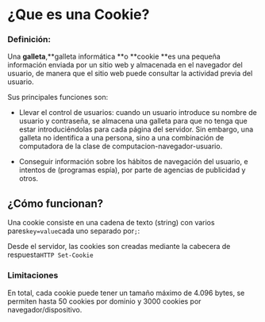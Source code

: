 # ¿Que es una Cookie?

### Definición:

Una **galleta**,**galleta informática **o **cookie **es una pequeña información enviada por un sitio web y almacenada en el navegador del usuario, de manera que el sitio web puede consultar la actividad previa del usuario.

Sus principales funciones son:

* Llevar el control de usuarios: cuando un usuario introduce su nombre de usuario y contraseña, se almacena una galleta para que no tenga que estar introduciéndolas para cada página del servidor. Sin embargo, una galleta no identifica a una persona, sino a una combinación de computadora de la clase de computacion-navegador-usuario.



* Conseguir información sobre los hábitos de navegación del usuario, e intentos de \(programas espía\), por parte de agencias de publicidad y otros.

## ¿Cómo funcionan?

Una cookie consiste en una cadena de texto \(string\) con varios pares`key=value`cada uno separado por`;`:



Desde el servidor, las cookies son creadas mediante la cabecera de respuesta`HTTP Set-Cookie`



### Limitaciones

En total, cada cookie puede tener un tamaño máximo de 4.096 bytes, se permiten hasta 50 cookies por dominio y 3000 cookies por navegador/dispositivo.

## 





